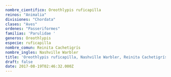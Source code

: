 ```yaml
---
nombre_cientifico: Oreothlypis ruficapilla
reinos: "Animalia"
divisiones: "Chordata"
clases: "Aves"
ordenes: "Passeriformes"
familias: 'Parulidae '
generos: Oreothlypis
especie: ruficapilla
nombre_comun: Reinita Cachetigrís
nombre_ingles: Nashville Warbler
title: 'Oreothlypis ruficapilla, Nashville Warbler, Reinita Cachetigrís'
draft: false
date: 2017-08-19T02:46:32.000Z
---
```


